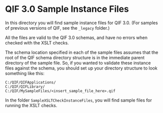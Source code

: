 # QIF 3.0 Sample Instance Files

In this directory you will find sample instance files for QIF 3.0. (For samples of previous versions of QIF, see the `_legacy` folder.) 

All the files are valid to the QIF 3.0 schemas, and have no errors when checked with the XSLT checks. 

The schema location specified in each of the sample files assumes that the root of the QIF schema directory structure is in the immediate parent directory of the sample file. So, if you wanted to validate these instance files against the schema, you should set up your directory structure to look something like this: 

```
C:/QIF/QIFApplications/
C:/QIF/QIFLibrary/
C:/QIF/MySampleFiles/<insert_sample_file_here>.qif
```

In the folder `SampleXSLTCheckInstanceFiles`, you will find sample files for running the XSLT checks.